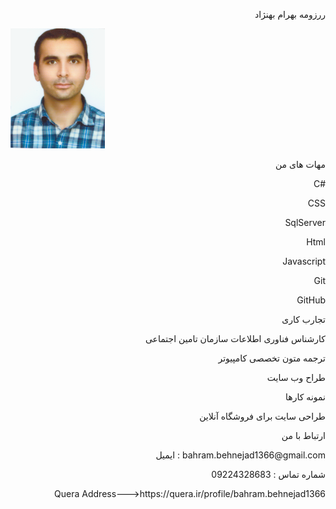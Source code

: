 <p dir="rtl" align="right">ررزومه بهرام بهنژاد</p>
<img src="profile.png">


 <p dir="rtl" align="right">مهات های من</p>
 <p align="right">C#</p>
 <p align="right">CSS</p>
 <p align="right">SqlServer</p>
 <p align="right">Html</p>
 <p align="right">Javascript</p>
 <p align="right">Git</p>
 <p align="right">GitHub</p>

 <p align="right">تجارب کاری</p>
   <p align="right">کارشناس فناوری اطلاعات سازمان تامین اجتماعی</p>
   <p align="right">ترجمه متون تخصصی کامپیوتر</p>
   <p align="right">طراح وب سایت</p>

 <p align="right">نمونه کارها</p>
 <p align="right">طراحی سایت برای فروشگاه آنلاین</p>

 <p align="right">ارتباط با من</p>
  <p align="right">ایمیل : bahram.behnejad1366@gmail.com</p>
  <p align="right">شماره تماس : 09224328683</p>
<p align="right">Quera Address--->https://quera.ir/profile/bahram.behnejad1366</p>
